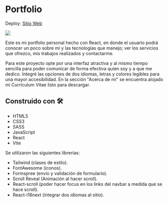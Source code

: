 # Portfolio

Deploy: [Sitio Web](https://francobuceta.netlify.app)

![](https://media.giphy.com/media/ngJyfYqUYPfV3IHxEn/giphy.gif)

Este es mi portfolio personal hecho con React, en donde el usuario podrá conocer un poco sobre mí y las tecnologías que manejo; ver los servicios que ofrezco, 
mis trabajos realizados y contactarme.

Para este proyecto opte por una interfaz atractiva y al mismo tiempo sencilla para poder comunicar de forma efectiva quien soy y a que me dedico. Integré 
las opciones de dos idiomas, letras y colores legibles para una mayor accesibilidad. En la sección "Acerca de mí" se encuentra alojado mi Curriculum
Vitae listo para descargar.

## Construido con 🛠️

* HTML5
* CSS3
* SASS
* JavaScript
* React
* Vite

Se utilizaron las siguientes librerías:
* Tailwind (clases de estilo).
* FontAwesome (íconos).
* Formspree (envío y validación de formulario).
* Scroll Reveal (Animación al hacer scroll).
* React-scroll (poder hacer focus en los links del navbar a medida que se hace scroll).
* React-i18next (integrar dos idiomas al sitio).

